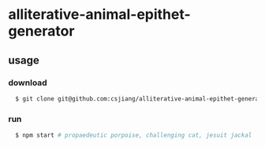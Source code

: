 # alliterative-animal-epithet-generator

## usage

### download
```bash
  $ git clone git@github.com:csjiang/alliterative-animal-epithet-generator.git && cd alliterative-animal-epithet-generator
```

### run
```bash
  $ npm start # propaedeutic porpoise, challenging cat, jesuit jackal
```
